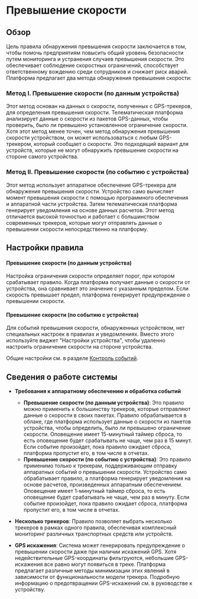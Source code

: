 # Превышение скорости

## Обзор

Цель правила обнаружения превышения скорости заключается в том, чтобы помочь предприятиям повысить общий уровень безопасности путем мониторинга и устранения случаев превышения скорости. Это обеспечивает соблюдение скоростных ограничений, способствует ответственному вождению среди сотрудников и снижает риск аварий. Платформа предлагает два метода обнаружения превышения скорости:

### Метод I. Превышение скорости (по данным устройства)

Этот метод основан на данных о скорости, полученных с GPS-трекеров, для определения превышения скорости. Телематическая платформа анализирует данные о скорости из пакетов GPS-данных, чтобы проверить, было ли превышено установленное ограничение скорости. Хотя этот метод менее точен, чем метод обнаружения превышения скорости устройством, он может использоваться с любым GPS-трекером, который сообщает о скорости. Это подходящий вариант для устройств, которые не могут обнаружить превышение скорости на стороне самого устройства.

### Метод II. Превышение скорости (по событию с устройства)

Этот метод использует аппаратное обеспечение GPS-трекера для обнаружения превышения скорости. Устройство само вычисляет момент превышения скорости с помощью программного обеспечения и аппаратной части устройства. Затем телематическая платформа генерирует уведомления на основе данных расчетов. Этот метод отличается высокой точностью и работает с большинством современных трекеров, которые могут отправлять данные о превышении скорости непосредственно на платформу.

## Настройки правила

#### Превышение скорости (по данным устройства)

Настройка ограничения скорости определяет порог, при котором срабатывает правило. Когда платформа получает данные о скорости от устройства, она сравнивает это значение с указанным пределом. Если скорость превышает предел, платформа генерирует предупреждение о превышении скорости.

#### Превышение скорости (по событию с устройства)

Для событий превышения скорости, обнаруженных устройством, нет специальных настроек в правилах и уведомлениях. Вместо этого используйте виджет "Настройки устройства", чтобы удаленно настроить ограничение скорости на стороне устройства.

Общие настройки см. в разделе [Контроль событий](https://squaregps.atlassian.net/wiki/spaces/USERDOCS/pages/2761228324/Rules+and+Notifications#Manage-rules).

## Сведения о работе системы

- **Требования к аппаратному обеспечению и обработка событий**
  - **Превышение скорости (по данным устройства)**: Это правило можно применить к большинству трекеров, которые отправляют данные о скорости в своих пакетах. Правило обрабатывается в облаке, где платформа использует данные о скорости из пакетов устройства, чтобы определить, было ли превышено ограничение скорости. Оповещение имеет 15-минутный таймер сброса, то есть оповещение будет срабатывать не чаще, чем раз в 15 минут. Если событие произойдет, пока правило ожидает сброса, платформа пропустит его, в том числе в отчетах.
  - **Превышение скорости (по событию с устройства)**: Это правило применимо только к трекерам, поддерживающим отправку аппаратных событий о превышении скорости. Устройство само обрабатывает правило, а платформа генерирует уведомления на основе расчетов, произведенных аппаратным обеспечением. Оповещение имеет 1-минутный таймер сброса, то есть оповещение будет срабатывать не чаще, чем раз в минуту. Если событие произойдет, пока правило ожидает сброса, платформа пропустит его, в том числе в отчетах.

- **Несколько трекеров**: Правило позволяет выбрать несколько трекеров в рамках одного правила, обеспечивая комплексный мониторинг различных транспортных средств или устройств.
- **GPS искажения**: Система может генерировать предупреждение о превышении скорости даже при наличии искажений GPS. Хотя недействительные GPS-координаты фильтруются, небольшие GPS-искажения все равно могут появиться в треке. Платформа предлагает различные методы минимизации этих явлений в зависимости от функциональности модели трекера. Подробную информацию о предотвращении GPS-искажений см. в руководстве к устройству.
